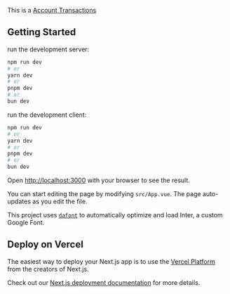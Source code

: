 This is a [Account Transactions](https://discord.gg/7wndxUeDcM)

## Getting Started

run the development server:

```bash
npm run dev
# or
yarn dev
# or
pnpm dev
# or
bun dev
```

run the development client:

```bash
npm run dev
# or
yarn dev
# or
pnpm dev
# or
bun dev
```

Open [http://localhost:3000](http://localhost:3000) with your browser to see the result.

You can start editing the page by modifying `src/App.vue`. The page auto-updates as you edit the file.

This project uses [`dafont`](https://www.dafont.com/) to automatically optimize and load Inter, a custom Google Font.

## Deploy on Vercel

The easiest way to deploy your Next.js app is to use the [Vercel Platform](https://vercel.com/new?utm_medium=default-template&filter=next.js&utm_source=create-next-app&utm_campaign=create-next-app-readme) from the creators of Next.js.

Check out our [Next.js deployment documentation](https://nextjs.org/docs/deployment) for more details.
